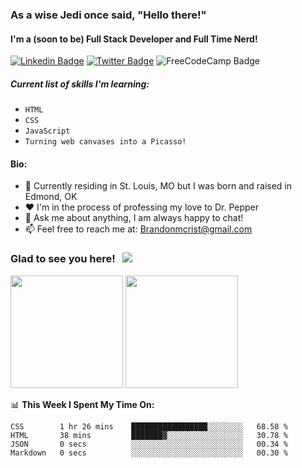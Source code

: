 ### As a wise Jedi once said, "Hello there!"

#### I'm a (soon to be) Full Stack Developer and Full Time Nerd!

[![Linkedin Badge](https://img.shields.io/badge/-LinkedIn-0e76a8?style=flat-square&logo=Linkedin&logoColor=white)](https://linkedin.com/in/brandonmcrist)
[![Twitter Badge](https://img.shields.io/badge/-Twitter-00acee?style=flat-square&logo=Twitter&logoColor=white)](https://twitter.com/Brandonmcrist)
![FreeCodeCamp Badge](https://img.shields.io/freecodecamp/points/brandonmcrist)


##### Current list of skills I'm learning:
- `HTML`
- `CSS`
- `JavaScript`
- `Turning web canvases into a Picasso!`

#### Bio:
- 🚪 Currently residing in St. Louis, MO but I was born and raised in Edmond, OK
- ❤️ I'm in the process of professing my love to Dr. Pepper
- 💬 Ask me about anything, I am always happy to chat!
- 📫 Feel free to reach me at: Brandonmcrist@gmail.com

### Glad to see you here! &nbsp; ![](https://visitor-badge.glitch.me/badge?page_id=brandonmcrist.brandonmcrist)



<p>
<img height="180em" src="https://github-readme-stats.vercel.app/api?username=brandonmcrist&show_icons=true&hide_border=true&&count_private=true&include_all_commits=true" />
<img height="180em" src="https://github-readme-stats.vercel.app/api/top-langs/?username=brandonmcrist&exclude_repo=KNN-Image-Classification&show_icons=true&hide_border=true&layout=compact&langs_count=8"/>
</p>

📊 **This Week I Spent My Time On:**
<!--START_SECTION:waka-->

```text
CSS        1 hr 26 mins    █████████████████░░░░░░░░   68.58 %
HTML       38 mins         ███████▓░░░░░░░░░░░░░░░░░   30.78 %
JSON       0 secs          ░░░░░░░░░░░░░░░░░░░░░░░░░   00.34 %
Markdown   0 secs          ░░░░░░░░░░░░░░░░░░░░░░░░░   00.30 %
```

<!--END_SECTION:waka-->
